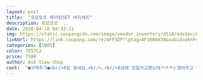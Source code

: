 ```yaml
---
layout: post 
title:  "로로또또 파이팅SET 바지세트" 
description: 로로또또  ..
date: 2020-04-18 04:43:21 
img: https://static.coupangcdn.com/image/vendor_inventory/d518/4da1ecc6fe621b1a80453906a41466a9604812bed246f514472b9ca52f45.jpg 
linkUrl: https://link.coupang.com/re/AFFSDP?lptag=AF3600438&subid=ahnPublicAsk&pageKey=1321659920&itemId=2342826709&vendorItemId=70339398189&traceid=V0-113-e982e6a8f44cafc1 
categories: [1005] 
color: 7E57C2 
price: 7500 
author: Ask View Shop 
cont:  "●구매후기●<br/>8살 맞네요.<br/>.<br/>6살애 입힐라고했는데ㅋㅋㅋㄷ형아주고 다시 주문해야겟어요<br/>가격이 저렴한만큼 오래입지는 못해요 그래도 가격이 저렴해서 만족합니다<br/>귀여워용~<br/>분홍색도 같이 삿는데 안입는데요.<br/>.<br/>ㅠㅠ<br/>8살 맞네요.<br/>.<br/>6살애 입힐라고했는데ㅋㅋㅋㄷ형아주고 다시 주문해야겟어요<br/>가격이 저렴한만큼 오래입지는 못해요 그래도 가격이 저렴해서 만족합니다<br/>귀여워용~<br/>분홍색도 같이 삿는데 안입는데요.<br/>.<br/>ㅠㅠ<br/>" 
---
```

